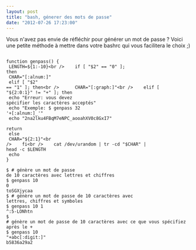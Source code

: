 ```yaml
---
layout: post
title: "bash, génerer des mots de passe"
date: "2012-07-26 17:23:00"
---
```

Vous n'avez pas envie de réfléchir pour générer un mot de passe ?  Voici une petite méthode à mettre dans votre bashrc qui vous facilitera le choix ;)  <code><pre><br />function genpass() {<br />    LENGTH=${1:-10}<br />    if [ "$2" == "0" ]; then<br />      CHAR="[:alnum:]"<br />    elif [ "$2" == "1" ]; then<br />      CHAR="[:graph:]"<br />    elif [ "${2:0:1}" != "+" ]; then<br />      echo "Erreur: vous devez spécifier les caractères acceptés"<br />      echo "Exemple: $ genpass 32 '+[:alnum:]_'"<br />      echo "2na2lku4FBqM7eNPC_aooahXV0c8GxI7"<br />      return<br />    else<br />      CHAR="${2:1}"<br />    fi<br />    cat /dev/urandom | tr -cd "$CHAR" | head -c $LENGTH<br />    echo<br />}<br /><br />$ # génère un mot de passe de 10 caractères avec lettres et chiffres<br />$ genpass 10 0<br />toSGXjycaa<br />$ # génère un mot de passe de 10 caractères avec lettres, chiffres et symboles<br />$ genpass 10 1<br />^:5-LONhtn<br />$ # génère un mot de passe de 10 caractères avec ce que vous spécifiez après le +<br />$ genpass 10 "+abc[:digit:]"<br />b5836a29a2<br /></pre></code>
